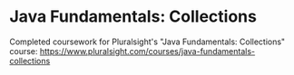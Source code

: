 # Java Fundamentals: Collections
Completed coursework for Pluralsight's "Java Fundamentals: Collections" course: 
https://www.pluralsight.com/courses/java-fundamentals-collections
